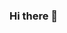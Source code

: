 ### Hi there 👋

<!--
**Complexorder/Complexorder** is a ✨ _special_ ✨ repository because its `README.md` (this file) appears on your GitHub profile.

Here are some ideas to get you started:

- 🔭 I’m currently working on ...
- 🌱 I’m currently learning ...Html
- 👯 I’m looking to collaborate on ...web develpment 
- 🤔 I’m looking for help with ...web fundementals 
- 💬 Ask me about ... 
- 📫 How to reach me: ...
- 😄 Pronouns: ...
- ⚡ Fun fact: ...
-->
